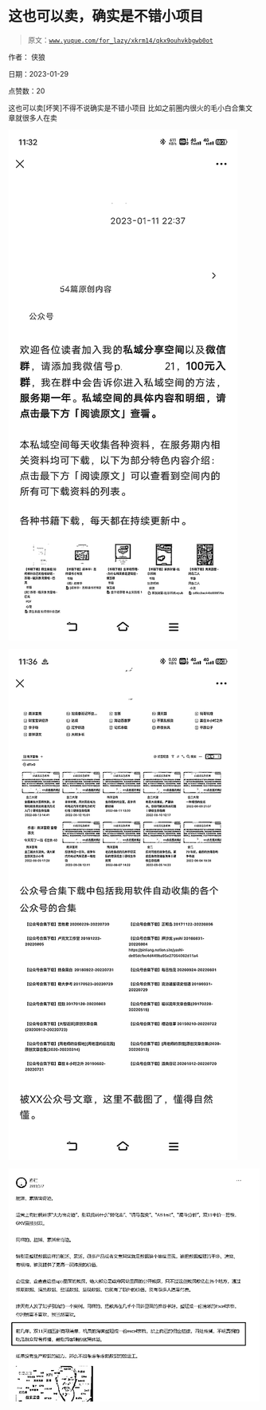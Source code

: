 # 这也可以卖，确实是不错小项目

> 原文：[`www.yuque.com/for_lazy/xkrm14/qkx9ouhvkbgwb0ot`](https://www.yuque.com/for_lazy/xkrm14/qkx9ouhvkbgwb0ot)

作者： 侠狼 

日期：2023-01-29 

点赞数：20 

这也可以卖[坏笑]不得不说确实是不错小项目 比如之前圈内很火的毛小白合集文章就很多人在卖 

![](img/5eeee1f1e127f8e2b7d6622cbb36ef16.png) 

![](img/9f46e2a98785439a73182f332046eb73.png) 

![](img/b029142cfc694fc126688ba3620e7e31.png) 

